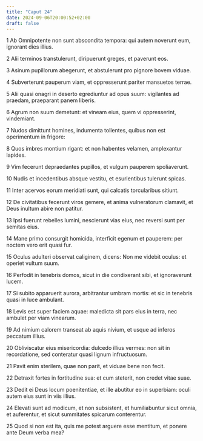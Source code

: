 ```yaml
---
title: "Caput 24"
date: 2024-09-06T20:00:52+02:00
draft: false
---
```



1 Ab Omnipotente non sunt abscondita tempora: qui autem noverunt eum, ignorant dies illius.

2 Alii terminos transtulerunt, diripuerunt greges, et paverunt eos.

3 Asinum pupillorum abegerunt, et abstulerunt pro pignore bovem viduae.

4 Subverterunt pauperum viam, et oppresserunt pariter mansuetos terrae.

5 Alii quasi onagri in deserto egrediuntur ad opus suum: vigilantes ad praedam, praeparant panem liberis.

6 Agrum non suum demetunt: et vineam eius, quem vi oppresserint, vindemiant.

7 Nudos dimittunt homines, indumenta tollentes, quibus non est operimentum in frigore:

8 Quos imbres montium rigant: et non habentes velamen, amplexantur lapides.

9 Vim fecerunt depraedantes pupillos, et vulgum pauperem spoliaverunt.

10 Nudis et incedentibus absque vestitu, et esurientibus tulerunt spicas.

11 Inter acervos eorum meridiati sunt, qui calcatis torcularibus sitiunt.

12 De civitatibus fecerunt viros gemere, et anima vulneratorum clamavit, et Deus inultum abire non patitur.

13 Ipsi fuerunt rebelles lumini, nescierunt vias eius, nec reversi sunt per semitas eius.

14 Mane primo consurgit homicida, interficit egenum et pauperem: per noctem vero erit quasi fur.

15 Oculus adulteri observat caliginem, dicens: Non me videbit oculus: et operiet vultum suum.

16 Perfodit in tenebris domos, sicut in die condixerant sibi, et ignoraverunt lucem.

17 Si subito apparuerit aurora, arbitrantur umbram mortis: et sic in tenebris quasi in luce ambulant.

18 Levis est super faciem aquae: maledicta sit pars eius in terra, nec ambulet per viam vinearum.

19 Ad nimium calorem transeat ab aquis nivium, et usque ad inferos peccatum illius.

20 Obliviscatur eius misericordia: dulcedo illius vermes: non sit in recordatione, sed conteratur quasi lignum infructuosum.

21 Pavit enim sterilem, quae non parit, et viduae bene non fecit.

22 Detraxit fortes in fortitudine sua: et cum steterit, non credet vitae suae.

23 Dedit ei Deus locum poenitentiae, et ille abutitur eo in superbiam: oculi autem eius sunt in viis illius.

24 Elevati sunt ad modicum, et non subsistent, et humiliabuntur sicut omnia, et auferentur, et sicut summitates spicarum conterentur.

25 Quod si non est ita, quis me potest arguere esse mentitum, et ponere ante Deum verba mea?


